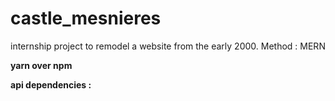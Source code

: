 # castle_mesnieres
internship project to remodel a website from the early 2000. Method : MERN

<strong>yarn over npm<strong>

api dependencies :
<br>
